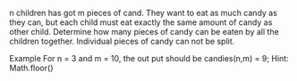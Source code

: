 n children has got m pieces of cand. They want to eat as much candy as they can, but each child must eat exactly the same amount of candy as other child. Determine how many pieces of candy can be eaten by all the children together. Individual pieces of candy can not be split.

Example
For n = 3 and m = 10, the out put should be candies(n,m) = 9;
Hint:
Math.floor()
